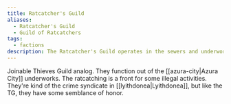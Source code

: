 ```yaml
---
title: Ratcatcher's Guild
aliases:
  - Ratcatcher's Guild
  - Guild of Ratcatchers
tags:
  - factions
description: The Ratcatcher's Guild operates in the sewers and underworks of Azura City. They catch rats and perform other menial tasks as a front for its petty crime business.
---
```

Joinable Thieves Guild analog. They function out of the [[azura-city|Azura City]] underworks. The ratcatching is a front for some illegal activities. They're kind of the crime syndicate in [[lyithdonea|Lyithdonea]], but like the TG, they have some semblance of honor.
